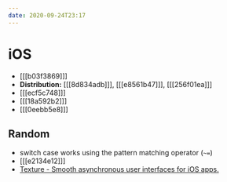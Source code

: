 ```yaml
---
date: 2020-09-24T23:17
---
```


# iOS

- [[[b03f3869]]]
- **Distribution:** [[[8d834adb]]], [[[e8561b47]]], [[[256f01ea]]]
- [[[ecf5c748]]]
- [[[18a592b2]]]
- [[[0eebb5e8]]]

## Random

- switch case works using the pattern matching operator (`~=`)
- [[[e2134e12]]]
- [Texture - Smooth asynchronous user interfaces for iOS apps.](https://github.com/texturegroup/texture)
